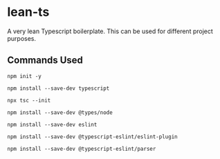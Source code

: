 # lean-ts

A very lean Typescript boilerplate. This can be used for different project purposes.

## Commands Used

`npm init -y`

`npm install --save-dev typescript`

`npx tsc --init`

`npm install --save-dev @types/node`

`npm install --save-dev eslint`

`npm install --save-dev @typescript-eslint/eslint-plugin`

`npm install --save-dev @typescript-eslint/parser`
